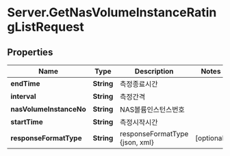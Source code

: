 # Server.GetNasVolumeInstanceRatingListRequest

## Properties
Name | Type | Description | Notes
------------ | ------------- | ------------- | -------------
**endTime** | **String** | 측정종료시간 | 
**interval** | **String** | 측정간격 | 
**nasVolumeInstanceNo** | **String** | NAS볼륨인스턴스번호 | 
**startTime** | **String** | 측정시작시간 | 
**responseFormatType** | **String** | responseFormatType {json, xml} | [optional] 


